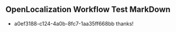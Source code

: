 ## OpenLocalization Workflow Test MarkDown
* a0ef3188-c124-4a0b-8fc7-1aa35ff668bb 
thanks!<!--HONumber=Mar16_HO4-->
